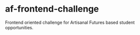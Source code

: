 # af-frontend-challenge
Frontend oriented challenge for Artisanal Futures based student opportunities. 
